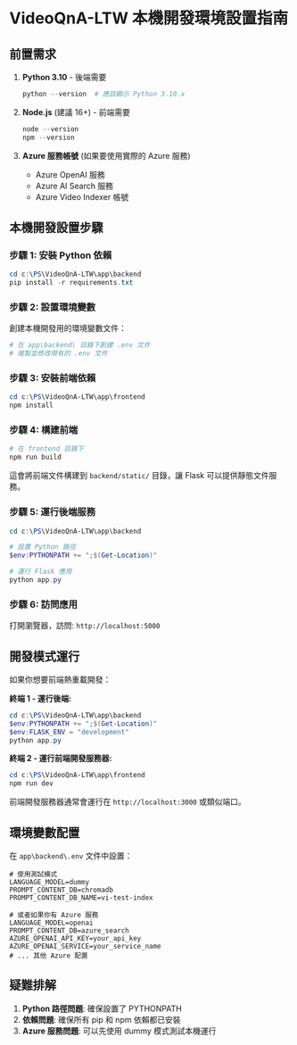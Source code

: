 # VideoQnA-LTW 本機開發環境設置指南

## 前置需求

1. **Python 3.10** - 後端需要
   ```powershell
   python --version  # 應該顯示 Python 3.10.x
   ```

2. **Node.js** (建議 16+) - 前端需要
   ```powershell
   node --version
   npm --version
   ```

3. **Azure 服務帳號** (如果要使用實際的 Azure 服務)
   - Azure OpenAI 服務
   - Azure AI Search 服務
   - Azure Video Indexer 帳號

## 本機開發設置步驟

### 步驟 1: 安裝 Python 依賴

```powershell
cd c:\PS\VideoQnA-LTW\app\backend
pip install -r requirements.txt
```

### 步驟 2: 設置環境變數

創建本機開發用的環境變數文件：

```powershell
# 在 app\backend\ 目錄下創建 .env 文件
# 複製並修改現有的 .env 文件
```

### 步驟 3: 安裝前端依賴

```powershell
cd c:\PS\VideoQnA-LTW\app\frontend
npm install
```

### 步驟 4: 構建前端

```powershell
# 在 frontend 目錄下
npm run build
```

這會將前端文件構建到 `backend/static/` 目錄，讓 Flask 可以提供靜態文件服務。

### 步驟 5: 運行後端服務

```powershell
cd c:\PS\VideoQnA-LTW\app\backend

# 設置 Python 路徑
$env:PYTHONPATH += ";$(Get-Location)"

# 運行 Flask 應用
python app.py
```

### 步驟 6: 訪問應用

打開瀏覽器，訪問: `http://localhost:5000`

## 開發模式運行

如果你想要前端熱重載開發：

**終端 1 - 運行後端:**
```powershell
cd c:\PS\VideoQnA-LTW\app\backend
$env:PYTHONPATH += ";$(Get-Location)"
$env:FLASK_ENV = "development"
python app.py
```

**終端 2 - 運行前端開發服務器:**
```powershell
cd c:\PS\VideoQnA-LTW\app\frontend
npm run dev
```

前端開發服務器通常會運行在 `http://localhost:3000` 或類似端口。

## 環境變數配置

在 `app\backend\.env` 文件中設置：

```env
# 使用測試模式
LANGUAGE_MODEL=dummy
PROMPT_CONTENT_DB=chromadb
PROMPT_CONTENT_DB_NAME=vi-test-index

# 或者如果你有 Azure 服務
LANGUAGE_MODEL=openai
PROMPT_CONTENT_DB=azure_search
AZURE_OPENAI_API_KEY=your_api_key
AZURE_OPENAI_SERVICE=your_service_name
# ... 其他 Azure 配置
```

## 疑難排解

1. **Python 路徑問題**: 確保設置了 PYTHONPATH
2. **依賴問題**: 確保所有 pip 和 npm 依賴都已安裝
3. **Azure 服務問題**: 可以先使用 dummy 模式測試本機運行
